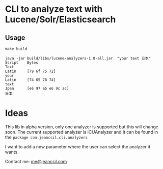 # CLI to analyze text with Lucene/Solr/Elasticsearch

## Usage
```
make build
```

```
java -jar build/libs/lucene-analyzers-1.0-all.jar  "your text 日本"
Script    Bytes                                                       Text
Latin     [79 6f 75 72]                                               your
Latin     [74 65 78 74]                                               text
Jpan      [e6 97 a5 e6 9c ac]                                         日本
```


# Ideas
This lib in alpha version, only one analyzer is supported but this will change soon.
The current supported analyzer is ICUAnalyzer and it can be found in the `package com.jeancsil.cli.analyzers`   

I want to add a new parameter where the user can select the analyzer it wants.


Contact me: me@jeancsil.com